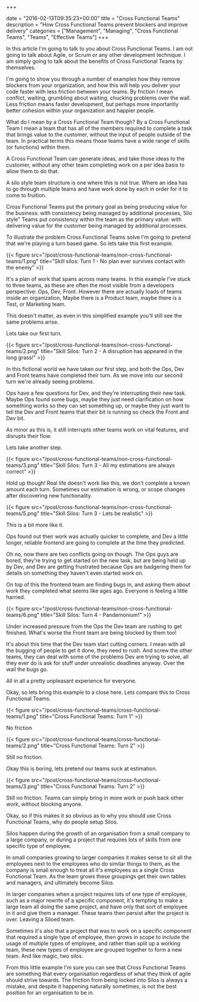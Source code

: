 +++

date = "2016-02-13T09:35:23+00:00"
title = "Cross Functional Teams"
description = "How Cross Functional Teams prevent blockers and improve delivery"
categories = ["Management", "Managing", "Cross Functional Teams", "Teams", "Effective Teams"]
+++

In this article I'm going to talk to you about Cross Functional Teams. I am not going to talk about Agile, or Scrum or any other development technique. I am simply going to talk about the benefits of Cross Functional Teams by themselves.

I'm going to show you through a number of examples how they remove blockers from your organization, and how this will help you deliver your code faster with less friction between your teams. By friction I mean conflict, waiting, grumbling about waiting, chucking problems over the wall. Less friction means faster development, but perhaps more importantly better cohesion within your organization and happier people.

What do I mean by a Cross Functional Team though? By a Cross Functional Team I mean a team that has all of the members required to complete a task that brings value to the customer, without the input of people outside of the team. In practical terms this means those teams have a wide range of skills (or functions) within them.

A Cross Functional Team can generate ideas, and take those ideas to the customer, without any other team completing work on a per idea basis to allow them to do that.

A silo style team structure is one where this is not true. Where an idea has to go through multiple teams and have work done by each in order for it to come to fruition.

Cross Functional Teams put the primary goal as being producing value for the business: with consistency being managed by additional processes, Silo style" Teams put consistency within the team as the primary value: with delivering value for the customer being managed by additional processes.

To illustrate the problem Cross Functional Teams solve I'm going to pretend that we're playing a turn based game. So lets take this first example.

{{< figure src="/post/cross-functional-teams/non-cross-functional-teams/1.png" title="Skill silos: Turn 1 - No plan ever survives contact with the enemy" >}}

It's a plan of work that spans across many teams. In this example I've stuck to three teams, as these are often the most visible from a developers perspective: Ops, Dev, Front. However there are actually loads of teams inside an organization, Maybe there is a Product team, maybe there is a Test, or Marketing team.

This doesn't matter, as even in this simplified example you'll still see the same problems arise.

Lets take our first turn.

{{< figure src="/post/cross-functional-teams/non-cross-functional-teams/2.png" title="Skill Silos: Turn 2 - A disruption has appeared in the long grass!" >}}

In this fictional world we have taken our first step, and both the Ops, Dev and Front teams have completed their turn. As we move into our second turn we're already seeing problems.

Ops have a few questions for Dev, and they're interrupting their new task. Maybe Ops found some bugs, maybe they just need clarification on how something works so they can set something up, or maybe they just want to tell the Dev and Front teams that their bit is running so check the Front and Dev bit.

As minor as this is, it still interrupts other teams work on vital features, and disrupts their flow.

Lets take another step.

{{< figure src="/post/cross-functional-teams/non-cross-functional-teams/3.png" title="Skill Silos: Turn 3 - All my estimations are always correct" >}}

Hold up though! Real life doesn't work like this, we don't complete a known amount each turn. Sometimes our estimation is wrong, or scope changes after discovering new functionality.

{{< figure src="/post/cross-functional-teams/non-cross-functional-teams/5.png" title="Skill Silos: Turn 3 - Lets be realistic" >}}

This is a bit more like it.

Ops found out their work was actually quicker to complete, and Dev a little longer, reliable frontend are going to complete at the time they predicted.

Oh no, now there are two conflicts going on though. The Ops guys are bored, they're trying to get started on the new task, but are being held up by Dev, and Dev are getting frustrated because Ops are badgering them for details on something they haven't even started work on.

On top of this the frontend team are finding bugs in, and asking them about work they completed what seems like ages ago. Everyone is feeling a little harried.

{{< figure src="/post/cross-functional-teams/non-cross-functional-teams/6.png" title="Skill Silos: Turn 4 - Pandemonium!" >}}

Under increased pressure from the Ops the Dev team are rushing to get finished. What's worse the Front team are being blocked by them too!

It's about this time that the Dev team start cutting corners. I mean with all the bugging of people to get it done, they need to rush. And screw the other teams, they can deal with some of the problems Dev are trying to solve, all they ever do is ask for stuff under unrealistic deadlines anyway. Over the wall the bugs go.

All in all a pretty unpleasant experience for everyone.

Okay, so lets bring this example to a close here. Lets compare this to Cross Functional Teams.

{{< figure src="/post/cross-functional-teams/cross-functional-teams/1.png" title="Cross Functional Teams: Turn 1" >}}

No friction

{{< figure src="/post/cross-functional-teams/cross-functional-teams/2.png" title="Cross Functional Teams: Turn 2" >}}

Still no friction.

Okay this is boring, lets pretend our teams suck at estimation.

{{< figure src="/post/cross-functional-teams/cross-functional-teams/3.png" title="Cross Functional Teams: Turn 2" >}}

Still no friction. Teams can simply bring in more work or push back other work, without blocking anyone.

Okay, so if this makes it so obvious as to why you should use Cross Functional Teams, why do people setup Silos.

Silos happen during the growth of an organisation from a small company to a large company, or during a project that requires lots of skills from one specific type of employee.

In small companies growing to larger companies it makes sense to sit all the employees next to the employees who do similar things to them, as the company is small enough to treat all it's employees as a single Cross Functional Team. As the team grows these groupings get their own tables and managers, and ultimately become Silos.

In larger companies when a project requires lots of one type of employee, such as a major rewrite of a specific component, it's tempting to make a large team all doing the same project, and have only that sort of employee in it and give them a manager. These teams then persist after the project is over. Leaving a Siloed team.

Sometimes it's also that a project that was to work on a specific component that required a single type of employee, then grows in scope to include the usage of multiple types of employee, and rather than split up a working team, these new types of employee are grouped together to form a new team. And like magic, two silos.

From this little example I'm sure you can see that Cross Functional Teams are something that every organisation regardless of what they think of agile should strive towards. The friction from being locked into Silos is always a mistake, and despite it happening naturally sometimes, is not the best position for an organisation to be in.

